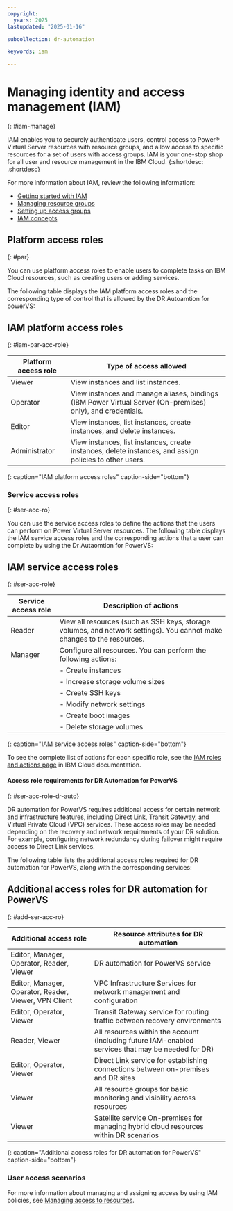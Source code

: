 ```yaml
---
copyright:
  years: 2025
lastupdated: "2025-01-16"

subcollection: dr-automation

keywords: iam

---
```


# Managing identity and access management (IAM)
{: #iam-manage}

IAM enables you to securely authenticate users, control access to Power® Virtual Server resources with resource groups, and allow access to specific resources for a set of users with access groups. IAM is your one-stop shop for all user and resource management in the IBM Cloud.
{:shortdesc: .shortdesc}

For more information about IAM, review the following information:

- [Getting started with IAM](https://cloud.ibm.com/docs/account?topic=account-access-getstarted)
- [Managing resource groups](https://cloud.ibm.com/docs/account?topic=account-rgs)
- [Setting up access groups](https://cloud.ibm.com/docs/account?topic=account-groups&interface=ui)
- [IAM concepts](https://cloud.ibm.com/docs/account?topic=account-iamoverview)

## Platform access roles
{: #par}

You can use platform access roles to enable users to complete tasks on IBM Cloud resources, such as creating users or adding services.

The following table displays the IAM platform access roles and the corresponding type of control that is allowed by the DR Autoamtion for powerVS:

## IAM platform access roles
{: #iam-par-acc-role}

| Platform access role | Type of access allowed                                                                                   |
|----------------------|----------------------------------------------------------------------------------------------------------|
| Viewer               | View instances and list instances.                                                                       |
| Operator             | View instances and manage aliases, bindings (IBM Power Virtual Server (On-premises) only), and credentials. |
| Editor               | View instances, list instances, create instances, and delete instances.                                  |
| Administrator        | View instances, list instances, create instances, delete instances, and assign policies to other users.   |
{: caption="IAM platform access roles" caption-side="bottom"}

### Service access roles
{: #ser-acc-ro}

You can use the service access roles to define the actions that the users can perform on Power Virtual Server resources. The following table displays the IAM service access roles and the corresponding actions that a user can complete by using the Dr Autaomtion for PowerVS:

## IAM service access roles
{: #ser-acc-role}

| Service access role | Description of actions                                                                                                                  |
|---------------------|-----------------------------------------------------------------------------------------------------------------------------------------|
| Reader              | View all resources (such as SSH keys, storage volumes, and network settings). You cannot make changes to the resources.                |
| Manager             | Configure all resources. You can perform the following actions:                                   |
|                     | - Create instances                                                                                                                      |
|                     | - Increase storage volume sizes                                                                                                         |
|                     | - Create SSH keys                                                                                                                       |
|                     | - Modify network settings                                                                                                               |
|                     | - Create boot images                                                                                                                    |
|                     | - Delete storage volumes |
{: caption="IAM service access roles" caption-side="bottom"}

To see the complete list of actions for each specific role, see the [IAM roles and actions page](https://cloud.ibm.com/docs/account?topic=account-iam-service-roles-actions#power-iaas-roles) in IBM Cloud documentation.

#### Access role requirements for DR Automation for PowerVS
{: #ser-acc-role-dr-auto}


DR automation for PowerVS requires additional access for certain network and infrastructure features, including Direct Link, Transit Gateway, and Virtual Private Cloud (VPC) services. These access roles may be needed depending on the recovery and network requirements of your DR solution. For example, configuring network redundancy during failover might require access to Direct Link services.

The following table lists the additional access roles required for DR automation for PowerVS, along with the corresponding services:

## Additional access roles for DR automation for PowerVS
{: #add-ser-acc-ro}

| Additional access role                     | Resource attributes for DR automation                                                                           |
|--------------------------------------------|------------------------------------------------------------------------------------------------------------------|
| Editor, Manager, Operator, Reader, Viewer  | DR automation for PowerVS service                                                                               |
| Editor, Manager, Operator, Reader, Viewer, VPN Client | VPC Infrastructure Services for network management and configuration                                 |
| Editor, Operator, Viewer                   | Transit Gateway service for routing traffic between recovery environments                                        |
| Reader, Viewer                             | All resources within the account (including future IAM-enabled services that may be needed for DR)              |
| Editor, Operator, Viewer                   | Direct Link service for establishing connections between on-premises and DR sites                               |
| Viewer                                     | All resource groups for basic monitoring and visibility across resources                                        |
| Viewer                                     | Satellite service On-premises for managing hybrid cloud resources within DR scenarios                           |
{: caption="Additional access roles for DR automation for PowerVS" caption-side="bottom"}


### User access scenarios

For more information about managing and assigning access by using IAM policies, see [Managing access to resources](https://cloud.ibm.com/docs/account?topic=account-iamusermanpol).
